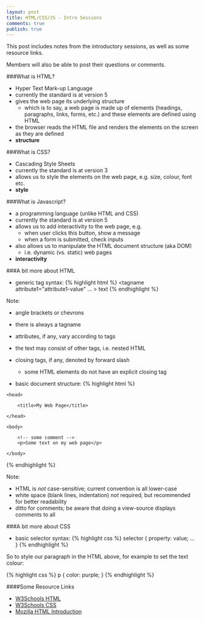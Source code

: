 ```yaml
---
layout: post
title: HTML/CSS/JS - Intro Sessions
comments: true
publish: true
---
```


This post includes notes from the introductory sessions, as well as some resource links. 

Members will also be able to post their questions or comments.

###What is HTML?
- Hyper Text Mark-up Language
- currently the standard is at version 5
- gives the web page its underlying structure
  - which is to say, a web page is made up of elements (headings, paragraphs, links, forms, etc.) and these elements are defined using HTML
- the browser reads the HTML file and renders the elements on the screen as they are defined
- **structure**


###What is CSS?
- Cascading Style Sheets
- currently the standard is at version 3
- allows us to style the elements on the web page, e.g. size, colour, font etc.
- **style**


###What is Javascript?
- a programming language (unlike HTML and CSS)
- currently the standard is at version 5
- allows us to add interactivity to the web page, e.g.
  - when user clicks this button, show a message
  - when a form is submitted, check inputs
- also allows us to manipulate the HTML document structure (aka DOM)
  - i.e. dynamic (vs. static) web pages
- **interactivity**


###A bit more about HTML 
- generic tag syntax:
{% highlight html %}
<tagname attribute1="attribute1-value" ... > text </tagname>
{% endhighlight %}

Note:

  - angle brackets or chevrons
  - there is always a tagname
  - attributes, if any, vary according to tags
  - the text may consist of other tags, i.e. nested HTML
  - closing tags, if any, denoted by forward slash
    - some HTML elements do not have an explicit closing tag

- basic document structure:
{% highlight html %}
<!doctype html>
<html>

    <head>
    
        <title>My Web Page</title>
        
    </head>

    <body>
 
        <!-- some comment --> 
        <p>Some text on my web page</p>

    </body>

</html>
{% endhighlight %}

Note:

  - HTML is *not* case-sensitive; current convention is all lower-case
  - white space (blank lines, indentation) *not* required, but recommended for better readability
  - ditto for comments; be aware that doing a view-source displays comments to all


###A bit more about CSS
- basic selector syntax:
{% highlight css %}
selector {
    property: value;
    ...
}
{% endhighlight %}

So to style our paragraph in the HTML above, for example to set the text colour:

{% highlight css %}
p {
    color: purple;
}
{% endhighlight %}

####Some Resource Links
- [W3Schools HTML](http://www.w3schools.com/html/)
- [W3Schools CSS](http://www.w3schools.com/css/)
- [Mozilla HTML Introduction](https://developer.mozilla.org/en-US/docs/Web/Guide/HTML/Introduction)